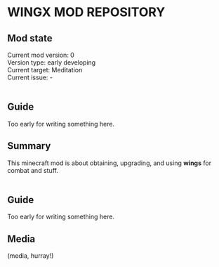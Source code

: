 <h1>WINGX MOD REPOSITORY</h1>
<h2>Mod state</h2>
Current mod version: 0<br>
Version type: early developing<br>
  Current target: Meditation<br>
  Current issue: -<br><br>

<h2>Guide</h2>
Too early for writing something here.
  
<h2>Summary</h2>
This minecraft mod is about obtaining, upgrading, and using <b>wings</b> for combat and stuff.<br><br>

<h2>Guide</h2>
Too early for writing something here.

<h2>Media</h2>
(media, hurray!)
